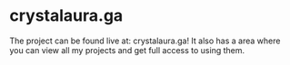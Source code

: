 # crystalaura.ga

The project can be found live at: crystalaura.ga!
It also has a area where you can view all my projects and get full access to using them.
